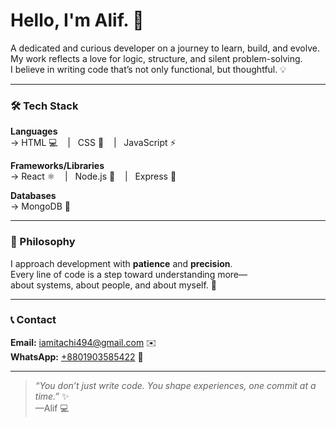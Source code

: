 # Hello, I'm Alif. 👋

A dedicated and curious developer on a journey to learn, build, and evolve.  
My work reflects a love for logic, structure, and silent problem-solving.  
I believe in writing code that’s not only functional, but thoughtful. 💡

---

### 🛠️ Tech Stack

**Languages**  
→ HTML 💻 &nbsp;&nbsp;&nbsp;|&nbsp;&nbsp; CSS 🎨 &nbsp;&nbsp;&nbsp;|&nbsp;&nbsp; JavaScript ⚡

**Frameworks/Libraries**  
→ React ⚛️ &nbsp;&nbsp;&nbsp;|&nbsp;&nbsp; Node.js 🌱 &nbsp;&nbsp;&nbsp;|&nbsp;&nbsp; Express 🚀

**Databases**  
→ MongoDB 🍃

---

### 🧠 Philosophy

I approach development with **patience** and **precision**.  
Every line of code is a step toward understanding more—  
about systems, about people, and about myself. 💭

---

### 📞 Contact

**Email:** [iamitachi494@gmail.com](mailto:iamitachi494@gmail.com) ✉️  
**WhatsApp:** [+8801903585422](https://wa.me/8801903585422) 📱

---

> *“You don’t just write code. You shape experiences, one commit at a time.”* ✨  
> —Alif 💻
